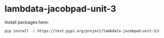 # lambdata-jacobpad-unit-3

Install packages here:
```sh
pip install -i https://test.pypi.org/project/lambdata-jacobpad-unit-3/0.0.1/
```